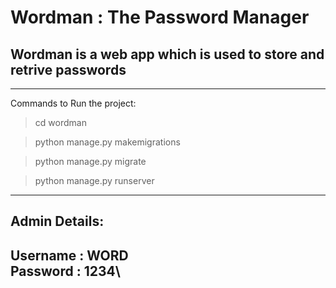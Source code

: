 # Wordman : The Password Manager
## Wordman is a web app which is used to store and retrive passwords

---
Commands to Run the project:

>cd wordman 

>python manage.py makemigrations 

>python manage.py migrate 

>python manage.py runserver
---

Admin Details:
---
Username : WORD\
Password : 1234\
---
